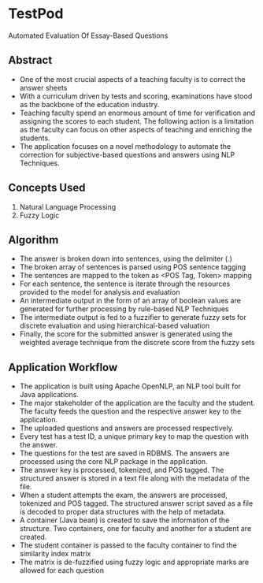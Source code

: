 # TestPod
Automated Evaluation Of Essay-Based Questions

## Abstract

- One of the most crucial aspects of a teaching faculty is to correct the answer sheets
- With a curriculum driven by tests and scoring, examinations have stood as the backbone of the education industry.
- Teaching faculty spend an enormous amount of time for verification and assigning the scores to each student. The following action is a limitation as the faculty can focus on other aspects of teaching and enriching the students.
- The application focuses on a novel methodology to automate the correction for subjective-based questions and answers using NLP Techniques.

## Concepts Used

1. Natural Language Processing
2. Fuzzy Logic

## Algorithm

- The answer is broken down into
sentences, using the delimiter (.)
- The broken array of sentences is
parsed using POS sentence tagging
- The sentences are mapped to the
token as <POS Tag, Token> mapping
- For each sentence, the sentence is
iterate through the resources
provided to the model for analysis and
evaluation
- An intermediate output in the form
of an array of boolean values are generated for further processing by rule-based NLP Techniques
- The intermediate output is fed to a fuzzifier to generate fuzzy sets for
discrete evaluation and using hierarchical-based valuation
- Finally, the score for the submitted answer is generated using the
weighted average technique from the discrete score from the fuzzy sets

## Application Workflow

- The application is built using Apache OpenNLP, an NLP tool built for Java
applications.
- The major stakeholder of the application are the faculty and the
student. The faculty feeds the question and the respective answer key to
the application.
- The uploaded questions and answers are processed
respectively. 
- Every test has a test ID, a unique primary key to map the
question with the answer. 
- The questions for the test are saved in
RDBMS. The answers are processed using the core NLP package in the
application.
- The answer key is processed, tokenized, and POS tagged. The
structured answer is stored in a text file along with the metadata of the
file.
- When a student attempts the exam, the answers are processed,
tokenized and POS tagged. The structured answer script saved as a file is
decoded to proper data structures with the help of metadata.
- A container (Java bean) is created to save the information of the structure. Two
containers, one for faculty and another for a student are created.
- The student container is passed to the faculty container to find the similarity index
matrix
- The matrix is de-fuzzified using fuzzy logic and appropriate marks
are allowed for each question
